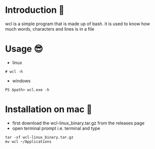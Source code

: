 
# Introduction 📄
wcl is a simple program that is made up of bash. it is used to know how much words, characters and lines is in a file

# Usage 😎
- linux 
```
# wcl -h
```
- windows
```
PS $path> wcl.exe -h
```

# Installation on mac 
- first download the wcl-linux_binary.tar.gz from the releases page
- open terminal prompt i.e. terminal and type
```
tar -xf wcl-linux_binary.tar.gz
mv wcl ~/Applications
```

